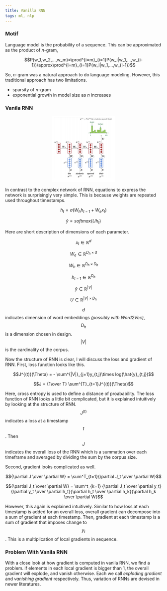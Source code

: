 ```yaml
---
title: Vanilla RNN
tags: ml, nlp
---
```


### Motif
Language model is the probability of a sequence.
This can be approximated as the product of _n_-gram,

$$P(w_1,w_2,...,w_m)=\prod^{i=m}_{i=1}P(w_i|w_1,...,w_{i-1})\approx\prod^{i=m}_{i=1}P(w_i|w_1,...,w_{i-1})$$

So, _n_-gram was a natural approach to do language modeling.
However, this traditional approach has two limitations.
* sparsity of _n_-gram
* exponential growth in model size as _n_ increases

### Vanila RNN
<p align="center">
    <img src="/assets/img/rnn_structure.png" alt="RNN structure"  width="40%"/>
</p>

In contrast to the complex network of RNN,
equations to express the network is surprisingly very simple.
This is because weights are repeated used throughout timestamps.

$$h_t=\sigma(W_hh_{t-1} + W_ex_t)$$

$$\hat{y}=softmax(Uh_t)$$

Here are short description of dimensions of each parameter.

$$x_t\in\mathbb{R}^d$$

$$W_e\in\mathbb{R}^{D_h\times d}$$

$$W_h\in\mathbb{R}^{D_h\times D_h}$$

$$h_{t-1}\in\mathbb{R}^{D_h}$$

$$\hat{y}\in\mathbb{R}^{|V|}$$

$$U\in\mathbb{R}^{|V| \times D_h}$$

$$d$$ indicates dimension of word embeddings _(possibly with Word2Vec)_, 
$$D_h$$ is a dimension chosen in design. 
$$|V|$$ is the cardinality of the corpus.

Now the structure of RNN is clear, I will discuss the loss and gradient of RNN.
First, loss function looks like this.

$$J^{(t)}(\Theta) = - \sum^{|V|}_{j=1}y_{t,j}\times log(\hat{y}_{t,j})$$

$$J = {1\over T} \sum^{T}_{t=1}J^{(t)}(\Theta)$$

Here, cross entropy is used to define a distance of proabability.
The loss function of RNN looks a little bit complicated, but it is explained intuitively by looking at the structure of RNN.
$$J^{(t)}$$ indicates a loss at a timestamp $$t$$. 
Then $$J$$ indicates the overall loss of the RNN which is a summation over each timeframe and averaged by dividing the sum by the corpus size.

Second, gradient looks complicated as well.

$${\partial J \over \partial W} = \sum^T_{t=1}{\partial J_t \over \partial W}$$

$${\partial J_t \over \partial W} = \sum^t_{k=1} {\partial J_t \over \partial y_t}{\partial y_t \over \partial h_t}{\partial h_t \over \partial h_k}{\partial h_k \over \partial W}$$

However, this again is explained intuitively. Similar to how loss at each timestamp is added for an overall loss, overall gradient can decompose into a sum of gradient at each timestamp. Then, gradient at each timestamp is a sum of gradient that imposes change to $$y_t$$. This is a multiplication of local gradients in sequence.

### Problem With Vanila RNN
With a close look at how gradient is computed in vanila RNN, we find a problem. if elements in each local gradient is bigger than 1, the overall gradient will explode, and vanish otherwise. Each we call _exploding gradient_ and _vanishing gradient_ respectively. Thus, variation of RNNs are devised in newer literatures.
